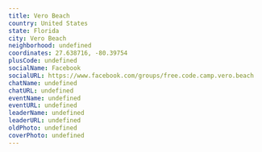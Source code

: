```yaml
---
title: Vero Beach
country: United States
state: Florida
city: Vero Beach
neighborhood: undefined
coordinates: 27.638716, -80.39754
plusCode: undefined
socialName: Facebook
socialURL: https://www.facebook.com/groups/free.code.camp.vero.beach
chatName: undefined
chatURL: undefined
eventName: undefined
eventURL: undefined
leaderName: undefined
leaderURL: undefined
oldPhoto: undefined
coverPhoto: undefined
---
```

